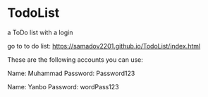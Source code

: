 # TodoList
 a ToDo list with a login
 
 go to to do list: https://samadov2201.github.io/TodoList/index.html
 
These are the following accounts you can use:

Name: Muhammad
Password: Password123

Name: Yanbo
Password: wordPass123
